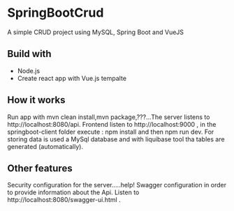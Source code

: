 # SpringBootCrud
A simple CRUD project using MySQL, Spring Boot and VueJS

## Build with
*	Node.js
*	Create react app with Vue.js tempalte

## How it works
Run app with mvn clean install,mvn package,???...The server listens to http://localhost:8080/api. Frontend listen to http://localhost:9000 , in the springboot-client folder execute : npm install and then npm run dev. For storing data is used a MySql database and with liquibase tool tha tables are generated (automatically).

## Other features
Security configuration for the server.....help!
Swagger configuration in order to provide information about the Api. Listen to http://localhost:8080/swagger-ui.html .

